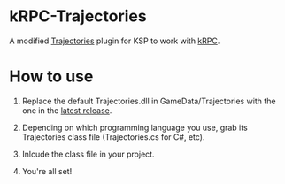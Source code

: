 # kRPC-Trajectories
A modified [Trajectories](https://github.com/neuoy/KSPTrajectories) plugin for KSP to work with [kRPC](https://github.com/krpc/krpc).

# How to use

1. Replace the default Trajectories.dll in GameData/Trajectories with the one in the [latest release](https://github.com/Somfic/kRPC-Trajectories/releases).

2. Depending on which programming language you use, grab its Trajectories class file (Trajectories.cs for C#, etc).

3. Inlcude the class file in your project.

4. You're all set!

